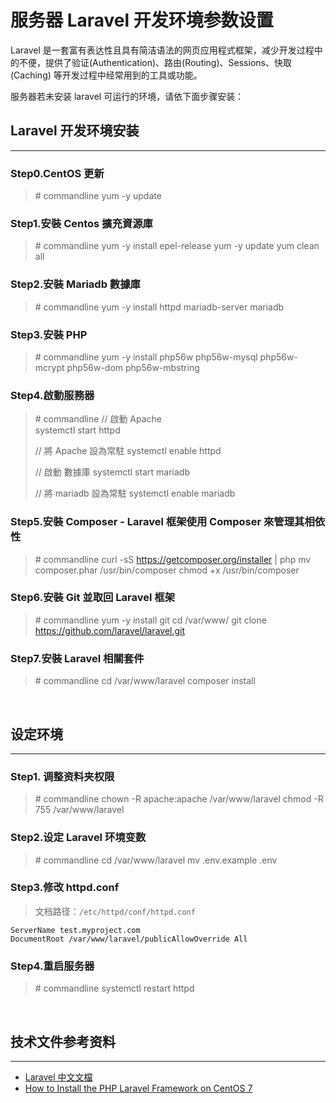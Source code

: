 # 服务器 Laravel 开发环境参数设置

Laravel 是一套富有表达性且具有简洁语法的网页应用程式框架，减少开发过程中的不便，提供了验证(Authentication)、路由(Routing)、Sessions、快取(Caching) 等开发过程中经常用到的工具或功能。

服务器若未安装 laravel 可运行的环境，请依下面步骤安装：
<br/>


## Laravel 开发环境安装
---

### Step0.CentOS 更新

> \# commandline
> yum -y update

### Step1.安裝 Centos 擴充資源庫

> \# commandline
> yum -y install epel-release
> yum -y update
> yum clean all
    
### Step2.安裝 Mariadb 數據庫

> \# commandline
> yum -y install httpd mariadb-server mariadb 
    
### Step3.安裝 PHP

> \# commandline
> yum -y install php56w php56w-mysql php56w-mcrypt php56w-dom php56w-mbstring
    
### Step4.啟動服務器

> \# commandline
> // 啟動 Apache   
> systemctl start httpd
>   
> // 將 Apache 設為常駐
> systemctl enable httpd
>    
> // 啟動 數據庫
> systemctl start mariadb
>    
> // 將 mariadb 設為常駐
> systemctl enable mariadb
  
### Step5.安裝 Composer - Laravel 框架使用 Composer 來管理其相依性

> \# commandline
> curl -sS https://getcomposer.org/installer | php
> mv composer.phar /usr/bin/composer
> chmod +x /usr/bin/composer

### Step6.安裝 Git 並取回 Laravel 框架

> \# commandline
> yum -y install git
> cd /var/www/
> git clone https://github.com/laravel/laravel.git

### Step7.安裝 Laravel 相關套件

> \# commandline
> cd /var/www/laravel
> composer install 

<br/>

## 设定环境
---

### Step1. 调整资料夹权限

> \# commandline
> chown -R apache:apache /var/www/laravel
> chmod -R 755 /var/www/laravel

### Step2.设定 Laravel 环境变数

> \# commandline
> cd /var/www/laravel
> mv .env.example .env


### Step3.修改 httpd.conf

> 文档路径：`/etc/httpd/conf/httpd.conf`

```
ServerName test.myproject.com
DocumentRoot /var/www/laravel/publicAllowOverride All
```

### Step4.重启服务器

> \# commandline
> systemctl restart httpd

<br/>


## 技术文件参考资料
---

- [Laravel 中文文檔](https://docs.golaravel.com/docs/5.0/installation/)
- [How to Install the PHP Laravel Framework on CentOS 7](https://hostpresto.com/community/tutorials/how-to-install-the-php-laravel-framework-on-centos-7/)




